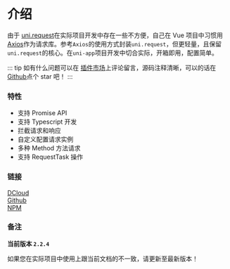 # 介绍

由于 [uni.request][1]在实际项目开发中存在一些不方便，自己在 Vue 项目中习惯用 [Axios][2]作为请求库。参考`Axios`的使用方式封装`uni.request`，但更轻量，且保留`uni.request`的核心。在`uni-app`项目开发中切合实际，开箱即用，配置简单。

::: tip
如有什么问题可以在 [插件市场][3]上评论留言，源码注释清晰，可以的话在 [Github][4]点个 star 吧！
:::

### 特性

- 支持 Promise API
- 支持 Typescript 开发
- 拦截请求和响应
- 自定义配置请求实例
- 多种 Method 方法请求
- 支持 RequestTask 操作

### 链接

[DCloud][3]<br />
[Github][4]<br />
[NPM][5]

### 备注

**当前版本 `2.2.4`**

如果您在实际项目中使用上跟当前文档的不一致，请更新至最新版本！

[1]: https://uniapp.dcloud.io/api/request/request
[2]: https://github.com/axios/axios
[3]: https://ext.dcloud.net.cn/plugin?id=2351
[4]: https://github.com/ponjs/uni-ajax
[5]: https://www.npmjs.com/package/uni-ajax

